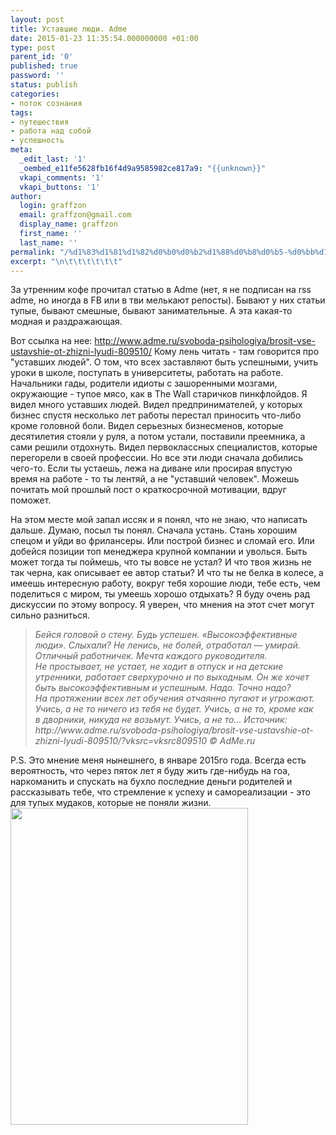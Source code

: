 ```yaml
---
layout: post
title: Уставшие люди. Adme
date: 2015-01-23 11:35:54.000000000 +01:00
type: post
parent_id: '0'
published: true
password: ''
status: publish
categories:
- поток сознания
tags:
- путешествия
- работа над собой
- успешность
meta:
  _edit_last: '1'
  _oembed_e11fe5628fb16f4d9a9585982ce817a9: "{{unknown}}"
  vkapi_comments: '1'
  vkapi_buttons: '1'
author:
  login: graffzon
  email: graffzon@gmail.com
  display_name: graffzon
  first_name: ''
  last_name: ''
permalink: "/%d1%83%d1%81%d1%82%d0%b0%d0%b2%d1%88%d0%b8%d0%b5-%d0%bb%d1%8e%d0%b4%d0%b8-adme/"
excerpt: "\n\t\t\t\t\t\t"
---
```


За утренним кофе прочитал статью в Adme (нет, я не подписан на rss adme, но иногда в FB или в тви мелькают репосты). Бывают у них статьи тупые, бывают смешные, бывают занимательные. А эта какая-то модная и раздражающая.
<!--more-->
Вот ссылка на нее: http://www.adme.ru/svoboda-psihologiya/brosit-vse-ustavshie-ot-zhizni-lyudi-809510/
Кому лень читать - там говорится про "уставших людей". О том, что всех заставляют быть успешными, учить уроки в школе, поступать в университеты, работать на работе. Начальники гады, родители идиоты с зашоренными мозгами, окружающие - тупое мясо, как в The Wall старичков пинкфлойдов.
Я видел много уставших людей. Видел предпринимателей, у которых бизнес спустя несколько лет работы перестал приносить что-либо кроме головной боли. Видел серьезных бизнесменов, которые десятилетия стояли у руля, а потом устали, поставили преемника, а сами решили отдохнуть. Видел первоклассных специалистов, которые перегорели в своей профессии.
Но все эти люди сначала добились чего-то. Если ты устаешь, лежа на диване или просирая впустую время на работе - то ты лентяй, а не "уставший человек". Можешь почитать мой прошлый пост о краткосрочной мотивации, вдруг поможет.
 
На этом месте мой запал иссяк и я понял, что не знаю, что написать дальше. Думаю, посыл ты понял. Сначала устань. Стань хорошим спецом и уйди во фрилансеры. Или построй бизнес и сломай его. Или добейся позиции топ менеджера крупной компании и уволься. Быть может тогда ты поймешь, что ты вовсе не устал? И что твоя жизнь не так черна, как описывает ее автор статьи? И что ты не белка в колесе, а имеешь интересную работу, вокруг тебя хорошие люди, тебе есть, чем поделиться с миром, ты умеешь хорошо отдыхать?
Я буду очень рад дискуссии по этому вопросу. Я уверен, что мнения на этот счет могут сильно разниться.
<blockquote><em>Бейся головой о стену. Будь успешен. «Высокоэффективные люди». Слыхали? Не ленись, не болей, отработал — умирай. Отличный работничек. Мечта каждого руководителя. Не простывает, не устает, не ходит в отпуск и на детские утренники, работает сверхурочно и по выходным. Он же хочет быть высокоэффективным и успешным. Надо. Точно надо?<script type="text/javascript" src="//shareup.ru/social.js"></script></em>
<em>На протяжении всех лет обучения отчаянно пугают и угрожают. Учись, а не то ничего из тебя не будет. Учись, а не то, кроме как в дворники, никуда не возьмут. Учись, а не то...</em>
<em>Источник: http://www.adme.ru/svoboda-psihologiya/brosit-vse-ustavshie-ot-zhizni-lyudi-809510/?vksrc=vksrc809510 © AdMe.ru</em></blockquote>
P.S. Это мнение меня нынешнего, в январе 2015го года. Всегда есть вероятность, что через пяток лет я буду жить где-нибудь на гоа, наркоманить и спускать на бухло последние деньги родителей и рассказывать тебе, что стремление к успеху и самореализации - это для тупых мудаков, которые не поняли жизни.
<img class=" aligncenter" src="{{ site.baseurl }}/assets/2015/01/uporotaya-lisa_4800772_orig_.jpeg" alt="" width="380" height="507" />		
